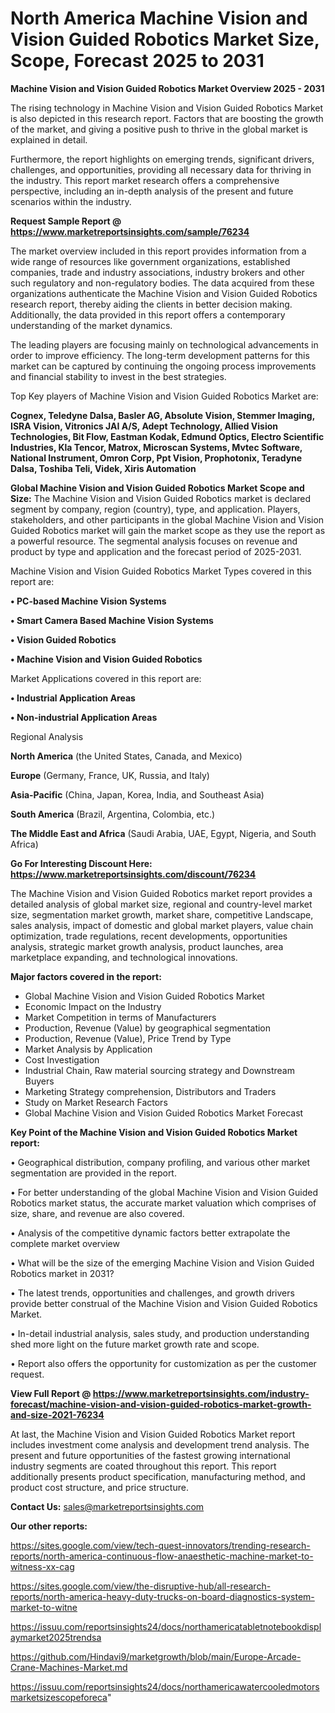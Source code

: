 # North America Machine Vision and Vision Guided Robotics Market Size, Scope, Forecast 2025 to 2031

<Strong> Machine Vision and Vision Guided Robotics Market Overview 2025 - 2031</strong>

The rising technology in Machine Vision and Vision Guided Robotics Market is also depicted in this research report. Factors that are boosting the growth of the market, and giving a positive push to thrive in the global market is explained in detail.

Furthermore, the report highlights on emerging trends, significant drivers, challenges, and opportunities, providing all necessary data for thriving in the industry. This report market research offers a comprehensive perspective, including an in-depth analysis of the present and future scenarios within the industry.

<strong>Request Sample Report @ <a href=https://www.marketreportsinsights.com/sample/76234>https://www.marketreportsinsights.com/sample/76234</a></strong>

The market overview included in this report provides information from a wide range of resources like government organizations, established companies, trade and industry associations, industry brokers and other such regulatory and non-regulatory bodies. The data acquired from these organizations authenticate the Machine Vision and Vision Guided Robotics research report, thereby aiding the clients in better decision making. Additionally, the data provided in this report offers a contemporary understanding of the market dynamics.

The leading players are focusing mainly on technological advancements in order to improve efficiency. The long-term development patterns for this market can be captured by continuing the ongoing process improvements and financial stability to invest in the best strategies.

Top Key players of Machine Vision and Vision Guided Robotics Market are:

<strong>Cognex, Teledyne Dalsa, Basler AG, Absolute Vision, Stemmer Imaging, ISRA Vision, Vitronics JAI A/S, Adept Technology, Allied Vision Technologies, Bit Flow, Eastman Kodak, Edmund Optics, Electro Scientific Industries, Kla Tencor, Matrox, Microscan Systems, Mvtec Software, National Instrument, Omron Corp, Ppt Vision, Prophotonix, Teradyne Dalsa, Toshiba Teli, Videk, Xiris Automation</strong>

<strong><b>Global Machine Vision and Vision Guided Robotics Market Scope and Size:</b></strong>
The Machine Vision and Vision Guided Robotics market is declared segment by company, region (country), type, and application. Players, stakeholders, and other participants in the global Machine Vision and Vision Guided Robotics market will gain the market scope as they use the report as a powerful resource. The segmental analysis focuses on revenue and product by type and application and the forecast period of 2025-2031.

Machine Vision and Vision Guided Robotics Market Types covered in this report are:

<strong>• PC-based Machine Vision Systems

• Smart Camera Based Machine Vision Systems

• Vision Guided Robotics

• Machine Vision and Vision Guided Robotics</strong>

Market Applications covered in this report are:

<strong>• Industrial Application Areas

• Non-industrial Application Areas</strong> 

Regional Analysis

<strong>North America</strong> (the United States, Canada, and Mexico)

<strong>Europe</strong> (Germany, France, UK, Russia, and Italy)

<strong>Asia-Pacific</strong> (China, Japan, Korea, India, and Southeast Asia)

<strong>South America</strong> (Brazil, Argentina, Colombia, etc.)

<strong>The Middle East and Africa</strong> (Saudi Arabia, UAE, Egypt, Nigeria, and South Africa)

<strong>Go For Interesting Discount Here: <a href=https://www.marketreportsinsights.com/discount/76234>https://www.marketreportsinsights.com/discount/76234</a></strong>

The Machine Vision and Vision Guided Robotics market report provides a detailed analysis of global market size, regional and country-level market size, segmentation market growth, market share, competitive Landscape, sales analysis, impact of domestic and global market players, value chain optimization, trade regulations, recent developments, opportunities analysis, strategic market growth analysis, product launches, area marketplace expanding, and technological innovations.

<strong><b>Major factors covered in the report:</b></strong>
<ul>
  <li>Global Machine Vision and Vision Guided Robotics Market </li>
  <li>Economic Impact on the Industry</li>
  <li>Market Competition in terms of Manufacturers</li>
  <li>Production, Revenue (Value) by geographical segmentation</li>
  <li>Production, Revenue (Value), Price Trend by Type</li>
  <li>Market Analysis by Application</li>
  <li>Cost Investigation</li>
  <li>Industrial Chain, Raw material sourcing strategy and Downstream Buyers</li>
  <li>Marketing Strategy comprehension, Distributors and Traders</li>
  <li>Study on Market Research Factors</li>
  <li>Global Machine Vision and Vision Guided Robotics Market Forecast</li>
</ul>

<strong><b>Key Point of the Machine Vision and Vision Guided Robotics Market report:</b></strong>

• Geographical distribution, company profiling, and various other market segmentation are provided in the report.

• For better understanding of the global Machine Vision and Vision Guided Robotics market status, the accurate market valuation which comprises of size, share, and revenue are also covered.

• Analysis of the competitive dynamic factors better extrapolate the complete market overview

• What will be the size of the emerging Machine Vision and Vision Guided Robotics market in 2031?

• The latest trends, opportunities and challenges, and growth drivers provide better construal of the Machine Vision and Vision Guided Robotics Market.

• In-detail industrial analysis, sales study, and production understanding shed more light on the future market growth rate and scope.

• Report also offers the opportunity for customization as per the customer request.

<strong><b>View Full Report @ <a href=https://www.marketreportsinsights.com/industry-forecast/machine-vision-and-vision-guided-robotics-market-growth-and-size-2021-76234>https://www.marketreportsinsights.com/industry-forecast/machine-vision-and-vision-guided-robotics-market-growth-and-size-2021-76234</a></b></strong>


At last, the Machine Vision and Vision Guided Robotics Market report includes investment come analysis and development trend analysis. The present and future opportunities of the fastest growing international industry segments are coated throughout this report. This report additionally presents product specification, manufacturing method, and product cost structure, and price structure.

<strong>Contact Us:</strong>
sales@marketreportsinsights.com

<strong>Our other reports:</strong>

<a href=https://sites.google.com/view/tech-quest-innovators/trending-research-reports/north-america-continuous-flow-anaesthetic-machine-market-to-witness-xx-cag>https://sites.google.com/view/tech-quest-innovators/trending-research-reports/north-america-continuous-flow-anaesthetic-machine-market-to-witness-xx-cag</a>

<a href=https://sites.google.com/view/the-disruptive-hub/all-research-reports/north-america-heavy-duty-trucks-on-board-diagnostics-system-market-to-witne>https://sites.google.com/view/the-disruptive-hub/all-research-reports/north-america-heavy-duty-trucks-on-board-diagnostics-system-market-to-witne</a>

<a href=https://issuu.com/reportsinsights24/docs/northamericatabletnotebookdisplaymarket2025trendsa>https://issuu.com/reportsinsights24/docs/northamericatabletnotebookdisplaymarket2025trendsa</a>

<a href=https://github.com/Hindavi9/marketgrowth/blob/main/Europe-Arcade-Crane-Machines-Market.md>https://github.com/Hindavi9/marketgrowth/blob/main/Europe-Arcade-Crane-Machines-Market.md</a>

<a href=https://issuu.com/reportsinsights24/docs/northamericawatercooledmotorsmarketsizescopeforeca>https://issuu.com/reportsinsights24/docs/northamericawatercooledmotorsmarketsizescopeforeca</a>"
